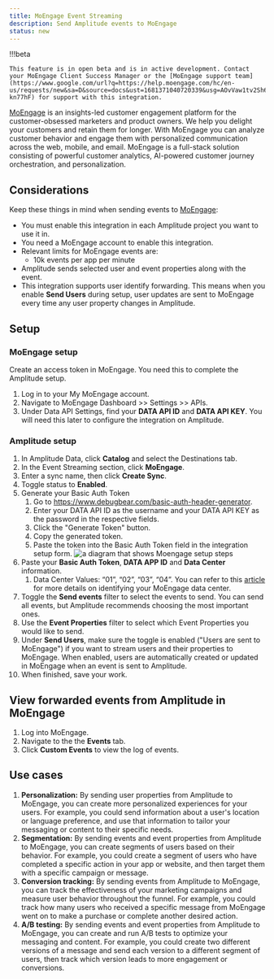 ```yaml
---
title: MoEngage Event Streaming
description: Send Amplitude events to MoEngage
status: new
---
```


!!!beta

    This feature is in open beta and is in active development. Contact your MoEngage Client Success Manager or the [MoEngage support team](https://www.google.com/url?q=https://help.moengage.com/hc/en-us/requests/new&sa=D&source=docs&ust=1681371040720339&usg=AOvVaw1tv2Sh69jM7M0Xk-kn77hF) for support with this integration.

[MoEngage](https://www.linkedin.com/company/moengage/) is an insights-led customer engagement platform for the customer-obsessed marketers and product owners. We help you delight your customers and retain them for longer. With MoEngage you can analyze customer behavior and engage them with personalized communication across the web, mobile, and email. MoEngage is a full-stack solution consisting of powerful customer analytics, AI-powered customer journey orchestration, and personalization.

## Considerations

Keep these things in mind when sending events to [MoEngage](https://www.moengage.com/?utm_source=linkedin&utm_medium=social&utm_content=profile):

- You must enable this integration in each Amplitude project you want to use it in.
- You need a MoEngage account to enable this integration.
- Relevant limits for MoEngage events are:
    - 10k events per app per minute
- Amplitude sends selected user and event properties along with the event.
- This integration supports user identify forwarding. This means when you enable **Send Users**  during setup, user updates are sent to MoEngage every time any user property changes in Amplitude.

## Setup

### MoEngage setup

Create an access token in MoEngage. You need this to complete the Amplitude setup.

1. Log in to your My MoEngage account.
2. Navigate to MoEngage Dashboard >> Settings >> APIs.
3. Under Data API Settings, find your **DATA API ID** and **DATA API KEY**. You will need this later to configure the integration on Amplitude.

### Amplitude setup

1. In Amplitude Data, click **Catalog** and select the Destinations tab.
2. In the Event Streaming section, click **MoEngage**.
3. Enter a sync name, then click **Create Sync**.
4. Toggle status to **Enabled**.
5. Generate your Basic Auth Token
    1. Go to https://www.debugbear.com/basic-auth-header-generator.
    2. Enter your DATA API ID as the username and your DATA API KEY as the password in the respective fields.
    3. Click the "Generate Token" button.
    4. Copy the generated token.
    5. Paste the token into the Basic Auth Token field in the integration setup form.
![a diagram that shows Moengage setup steps](/assets/images/moengage-api-key.png)
6. Paste your **Basic Auth Token**, **DATA APP ID** and **Data Center** information.
    1. Data Center Values: “01”, “02”, “03”, “04”. You can refer to this [article](https://help.moengage.com/hc/en-us/articles/360057030512-Data-Centers-in-MoEngage) for more details on identifying your MoEngage data center.
7. Toggle the **Send events** filter to select the events to send. You can send all events, but Amplitude recommends choosing the most important ones.
8. Use the **Event Properties** filter to select which Event Properties you would like to send.
9. Under **Send Users**, make sure the toggle is enabled ("Users are sent to MoEngage") if you want to stream users and their properties to MoEngage. When enabled, users are automatically created or updated in MoEngage when an event is sent to Amplitude.
10. When finished, save your work.

## View forwarded events from Amplitude in MoEngage
1. Log into MoEngage.
2. Navigate to the the **Events** tab.
3. Click **Custom Events** to view the log of events.


## Use cases
1. **Personalization:** By sending user properties from Amplitude to MoEngage, you can create more personalized experiences for your users. For example, you could send information about a user's location or language preference, and use that information to tailor your messaging or content to their specific needs.
2. **Segmentation:** By sending events and event properties from Amplitude to MoEngage, you can create segments of users based on their behavior. For example, you could create a segment of users who have completed a specific action in your app or website, and then target them with a specific campaign or message.
3. **Conversion tracking:** By sending events from Amplitude to MoEngage, you can track the effectiveness of your marketing campaigns and measure user behavior throughout the funnel. For example, you could track how many users who received a specific message from MoEngage went on to make a purchase or complete another desired action.
4. **A/B testing:** By sending events and event properties from Amplitude to MoEngage, you can create and run A/B tests to optimize your messaging and content. For example, you could create two different versions of a message and send each version to a different segment of users, then track which version leads to more engagement or conversions.
